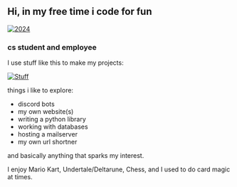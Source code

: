 ## Hi, in my free time i code for fun
<!-- https://jassin.aouani.de -->

[![2024](https://i.ibb.co/xhgrxJz/git-wrapped-probablyjassin-1.png)](https://git-wrapped.com/)

### cs student and employee
I use stuff like this to make my projects:

[![Stuff](https://skillicons.dev/icons?i=docker,py,js,tailwind,nuxtjs,mongodb,raspberrypi,nginx,cloudflare)](https://skillicons.dev)

things i like to explore:
- discord bots
- my own website(s)
- writing a python library
- working with databases
- hosting a mailserver
- my own url shortner

and basically anything that sparks my interest.

I enjoy Mario Kart, Undertale/Deltarune, Chess, and I used to do card magic at times.
